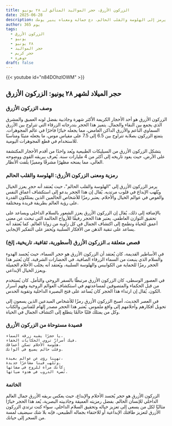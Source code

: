 ```yaml
---
title: الزركون الأزرق، حجر المواليد المتألق لـ ٢٨ يونيو
date: 2025-06-28
description: اشعر بأهمية الزركون الأزرق، حجر المواليد لـ ٢٨ يونيو الذي يرمز إلى الهلوسة والقلب الحالم. دع جماله ومعناه ينير يومك.
author: 365 يوم
tags:
  - الزركون الأزرق
  - يونيو
  - ٢٨ يونيو
  - حجر المواليد
  - حجر كريم
  - جوهرة
draft: false
---
```


{{< youtube id="n84DOhzlOWM" >}}

## حجر الميلاد لشهر ٢٨ يونيو: الزركون الأزرق

### وصف الزركون الأزرق

الزركون الأزرق هو أحد الأحجار الكريمة الأكثر شهرة وجاذبية بفضل لونه العميق والمشرق الذي يجمع بين النقاء والجمال. يتميز هذا الحجر بتدرجاته الزرقاء التي تتراوح بين الأزرق السماوي الناعم والأزرق الداكن الغامض، مما يجعله خيارًا فاخرًا في عالم المجوهرات. يتمتع الزركون بصلابة تتراوح بين 6.5 إلى 7.5 على مقياس موس، ما يجعله متينًا ومناسبًا للاستخدام في قطع المجوهرات اليومية.

يتشكل الزركون الأزرق من السيليكات الطبيعية ويُعد واحدًا من أقدم الأحجار المكتشفة على الأرض، حيث يعود تاريخه إلى أكثر من 4 مليارات سنة. يُعرف ببريقه القوي ووضوحه العالي، مما يمنحه مظهرًا مشرقًا ومميزًا يلفت الأنظار.

### رمزية ومعنى الزركون الأزرق: الهلوسة والقلب الحالم

يرمز الزركون الأزرق إلى "الهلوسة والقلب الحالم"، حيث يُعتقد أنه حجر يعزز الخيال ويُلهب الإبداع في قلوب مرتديه. يُقال إن هذا الحجر يدعو إلى استكشاف أعماق النفس والغوص في عوالم الخيال والأحلام. يعتبر رمزًا للأشخاص الحالمين الذين يمتلكون القدرة على رؤية العالم بطريقة فريدة ومختلفة.

بالإضافة إلى ذلك، يُقال إن الزركون الأزرق يعزز الشعور بالسلام الداخلي ويساعد على تحقيق التوازن العاطفي. يعتبر هذا الحجر رفيقًا للأرواح الحالمة التي تبحث عن معنى أعمق للحياة وتطمح إلى اكتشاف الجمال في كل زاوية من زوايا العالم. كما يُعتقد أنه يساعد على تنقية الذهن من الأفكار السلبية ويُحفز على التفكير الإيجابي.

### قصص متعلقة بـ الزركون الأزرق (أسطورية، ثقافية، تاريخية، إلخ)

في الأساطير القديمة، كان يُعتقد أن الزركون الأزرق هو حجر السماء، حيث يُجسد الهدوء والسلام الذي ينبعث من السماء الزرقاء الصافية. في الحضارات الشرقية، كان يُعتبر هذا الحجر رمزًا للحماية من الكوابيس والهلوسة السلبية، ويُعتقد أنه يجلب الأحلام الجميلة ويعزز الخيال الإبداعي.

في العصور الوسطى، كان الزركون الأزرق مرتبطًا بالسفر الروحي والتأمل. كان يُستخدم من قبل الحكماء والمتصوفين لمساعدتهم في استكشاف العوالم الروحية وفهم أسرار الكون. يُقال إن ارتداء هذا الحجر كان يُساعد على فتح البصيرة الداخلية وتقوية الحدس.

في العصر الحديث، أصبح الزركون الأزرق رمزًا للأشخاص المبدعين الذين يسعون إلى تحويل أفكارهم وأحلامهم إلى واقع ملموس. يُعتبر هذا الحجر مصدر إلهام للفنانين والكتاب وكل من يمتلك قلبًا حالمًا يتطلع إلى اكتشاف الجمال في الحياة.

### قصيدة مستوحاة من الزركون الأزرق

```
يا حجرًا يشبه زرقة السماء،  
فيك أسرارٌ تروي الحكايات الخفاء.  
هلوسة الأحلام تسكن أعماقك،  
وقلب حالم يضيع في ألوانك.

تهبنا رؤى عن عوالم بعيدة،  
وتُلهب فينا مشاعرًا جديدة.  
كأنك مرآة للروح في صفائها،  
تُضيء الدروب في هدوء ضيائها.
```

### الخاتمة

الزركون الأزرق هو حجر يُجسد الأحلام والإبداع، حيث يعكس بريقه الأزرق جمال العالم الداخلي للإنسان الحالم. بفضل رمزيته العميقة وجاذبيته البصرية، يُعد هذا الحجر خيارًا مثاليًا لكل من يسعى إلى تعزيز خياله وتحقيق السلام الداخلي. سواء كنت ترتدي الزركون الأزرق لتعزيز طاقتك الإبداعية أو للاحتفاء بجماله الطبيعي، فإنه بلا شك سيضيف لمسة من السحر إلى حياتك.